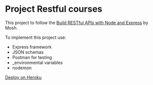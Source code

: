 # Project Restful courses

This project to follow the [Build RESTful APIs with Node and Express](https://www.youtube.com/watch?v=pKd0Rpw7O48) by Mosh.

To implement this project use:
- Express framework
- JSON schemas
- Postman for testing
- _environmental variables
- nodemon


[Deploy on Heroku](https://restfulbymosh.herokuapp.com/)
